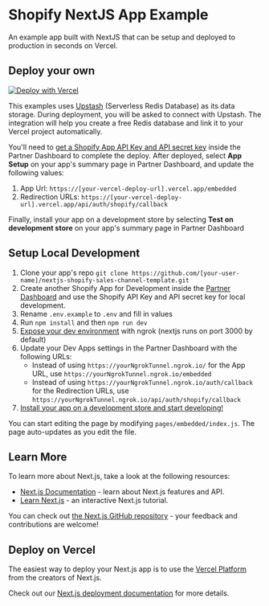 # Shopify NextJS App Example

An example app built with NextJS that can be setup and deployed to production in seconds on Vercel. 

## Deploy your own

[![Deploy with Vercel](https://vercel.com/button)](https://vercel.com/new/git/external?repository-url=https%3A%2F%2Fgithub.com%2Ft-kelly%2Fnextjs-shopify-app&env=NEXT_PUBLIC_SHOPIFY_APP_API_KEY,SHOPIFY_APP_API_SECRET_KEY&project-name=shopify-nextjs-app&repo-name=shopify-nextjs-app&integration-ids=oac_V3R1GIpkoJorr6fqyiwdhl17)

This examples uses [Upstash](https://upstash.com/) (Serverless Redis Database) as its data storage. During deployment, you will be asked to connect with Upstash. The integration will help you create a free Redis database and link it to your Vercel project automatically.

You'll need to [get a Shopify App API Key and API secret key](https://shopify.dev/tutorials/build-a-shopify-app-with-node-and-react/embed-your-app-in-shopify#get-a-shopify-api-key) inside the Partner Dashboard to complete the deploy. After deployed, select **App Setup** on your app's summary page in Partner Dashboard, and update the following values:
1. App Url: `https://[your-vercel-deploy-url].vercel.app/embedded`
2. Redirection URLs: `https://[your-vercel-deploy-url].vercel.app/api/auth/shopify/callback`

Finally, install your app on a development store by selecting **Test on development store** on your app's summary page in Partner Dashboard

## Setup Local Development

1. Clone your app's repo `git clone https://github.com/[your-user-name]/nextjs-shopify-sales-channel-template.git`
2. Create another Shopify App for Development inside the [Partner Dashboard](https://partners.shopify.com/current/stores?shpxid=a1fb8161-E1A9-475F-5DF6-E0BCC9D15DFF) and use the Shopify API Key and API secret key for local development.
4. Rename `.env.example` to `.env` and fill in values
5. Run `npm install` and then `npm run dev`
6. [Expose your dev environment](https://ngrok.com/docs#getting-started-expose) with ngrok (nextjs runs on port 3000 by default)
7. Update your Dev Apps settings in the Partner Dashboard with the following URLs:
   - Instead of using `https://yourNgrokTunnel.ngrok.io/` for the App URL, use `https://yourNgrokTunnel.ngrok.io/embedded`
   - Instead of using `https://yourNgrokTunnel.ngrok.io/auth/callback` for the Redirection URLs, use `https://yourNgrokTunnel.ngrok.io/api/auth/shopify/callback`
8. [Install your app on a development store and start developing!](https://shopify.dev/tutorials/build-a-shopify-app-with-node-and-react/embed-your-app-in-shopify#authenticate-and-test) 

You can start editing the page by modifying `pages/embedded/index.js`. The page auto-updates as you edit the file.

## Learn More

To learn more about Next.js, take a look at the following resources:

- [Next.js Documentation](https://nextjs.org/docs) - learn about Next.js features and API.
- [Learn Next.js](https://nextjs.org/learn) - an interactive Next.js tutorial.

You can check out [the Next.js GitHub repository](https://github.com/vercel/next.js/) - your feedback and contributions are welcome!

## Deploy on Vercel

The easiest way to deploy your Next.js app is to use the [Vercel Platform](https://vercel.com/import?utm_medium=default-template&filter=next.js&utm_source=create-next-app&utm_campaign=create-next-app-readme) from the creators of Next.js.

Check out our [Next.js deployment documentation](https://nextjs.org/docs/deployment) for more details.
